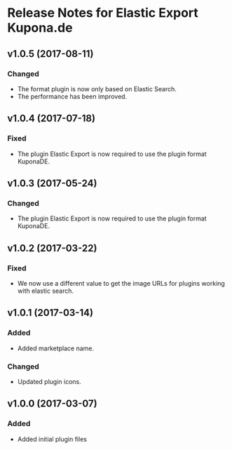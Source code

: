 # Release Notes for Elastic Export Kupona.de

## v1.0.5 (2017-08-11)

### Changed
- The format plugin is now only based on Elastic Search.
- The performance has been improved.

## v1.0.4 (2017-07-18)

### Fixed
- The plugin Elastic Export is now required to use the plugin format KuponaDE.

## v1.0.3 (2017-05-24)

### Changed
- The plugin Elastic Export is now required to use the plugin format KuponaDE.

## v1.0.2 (2017-03-22)

### Fixed
- We now use a different value to get the image URLs for plugins working with elastic search.

## v1.0.1 (2017-03-14)

### Added
- Added marketplace name.

### Changed
- Updated plugin icons.

## v1.0.0 (2017-03-07)
 
### Added
- Added initial plugin files